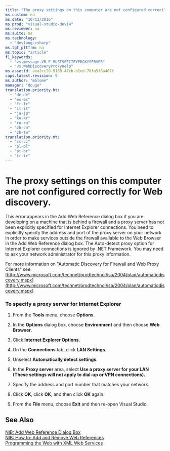 ```yaml
---
title: "The proxy settings on this computer are not configured correctly for Web discovery."
ms.custom: na
ms.date: "10/13/2016"
ms.prod: "visual-studio-dev14"
ms.reviewer: na
ms.suite: na
ms.technology: 
  - "devlang-csharp"
ms.tgt_pltfrm: na
ms.topic: "article"
f1_keywords: 
  - "vs.message.VB_E_MUSTSPECIFYPROXYSERVER"
  - "vs.WebDiscoveryProxyHelp"
ms.assetid: aea2cc20-9180-47cb-b1ed-78fa5f8a407f
caps.latest.revision: 9
ms.author: "mblome"
manager: "douge"
translation.priority.ht: 
  - "de-de"
  - "es-es"
  - "fr-fr"
  - "it-it"
  - "ja-jp"
  - "ko-kr"
  - "ru-ru"
  - "zh-cn"
  - "zh-tw"
translation.priority.mt: 
  - "cs-cz"
  - "pl-pl"
  - "pt-br"
  - "tr-tr"
---
```

# The proxy settings on this computer are not configured correctly for Web discovery.
This error appears in the Add Web Reference dialog box if you are developing on a machine that is behind a firewall and a proxy server has not been explicitly specified for Internet Explorer connections. You need to explicitly specify the address and port of the proxy server on your network in order to make services outside the firewall available to the Web Browser in the Add Web Reference dialog box. The Auto-detect proxy option for Internet Explorer connections is ignored by .NET Framework. You may need to ask your network administrator for this proxy information.  
  
 For more information on "Automatic Discovery for Firewall and Web Proxy Clients" see: [http://www.microsoft.com/technet/prodtechnol/isa/2004/plan/automaticdiscovery.mspx](http://www.microsoft.com/technet/prodtechnol/isa/2004/plan/automaticdiscovery.mspx)  
  
### To specify a proxy server for Internet Explorer  
  
1.  From the **Tools** menu, choose **Options**.  
  
2.  In the **Options** dialog box, choose **Environment** and then choose **Web Browser.**  
  
3.  Click **Internet Explorer Options**.  
  
4.  On the **Connections** tab, click **LAN Settings**.  
  
5.  Unselect **Automatically detect settings**.  
  
6.  In the **Proxy server** area, select **Use a proxy server for your LAN (These settings will not apply to dial-up or VPN connections).**.  
  
7.  Specify the address and port number that matches your network.  
  
8.  Click **OK**, click **OK**, and then click **OK** again.  
  
9. From the **File** menu, choose **Exit** and then re-open Visual Studio.  
  
## See Also  
 [NIB: Add Web Reference Dialog Box](http://msdn.microsoft.com/en-us/bdf05776-c591-40af-bfd7-e1e2aa1e87b5)   
 [NIB: How to: Add and Remove Web References](http://msdn.microsoft.com/en-us/a7ddaa5d-4672-405b-91b3-39de65d7e3a2)   
 [Programming the Web with XML Web Services](http://msdn.microsoft.com/en-us/2d651a26-73df-4b39-85fa-7913a7d6bee4)